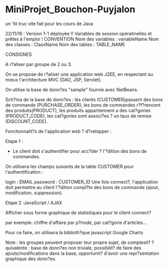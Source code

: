 # MiniProjet_Bouchon-Puyjalon
un 'tit truc vite fait pour les cours de Java

22/11/16 : Version 1-1 déployée !! Variables de session opératinelles et prêtes à l'emploi !
CONVENTION
Nom des variables : variableName
Nom des classes : ClassName
Nom des tables : TABLE_NAME



CONSIGNES

A r?aliser par groupe de 2 ou 3.

On se propose de r?aliser une application web J2EE, en respectant au mieux l'architecture MVC (DAO, JSP, Servlet).

On utilise la base de donn?es "sample" fournie avec NetBeans.

Sch?ma de la base de donn?es : les clients (CUSTOMER)passent des bons de commande (PURCHASE_ORDER), les bons de commandes r?f?rencent des produits(PRODUCT), les produits appartiennent a des cat?gories (PRODUCT_CODE), les cat?gories sont associ?es ? un taux de remise (DISCOUNT_CODE).

Fonctionnalit?s de l'application web ? d?velopper :

Etape 1 :

- Le client doit s'authentifier pour acc?der ? l'?dition des bons de commandes.

On utilisera les champs suivants de la table CUSTOMER pour l'authentification :

login : EMAIL
password : CUSTOMER_ID
Une fois connect?, l'application doit permettre au client l'?dition compl?te des bons de commande (ajout, modification, suppression).

Etape 2 :JavaScript / AJAX

Afficher sous forme graphique de statistiques pour le client connect?

par exemple: chiffre d'affaire par p?riode, par cat?gorie d'articles...

Pour ce faire, on utilisera la biblioth?que javascript Google Charts

Note : les groupes peuvent proposer leur propre sujet, de complexit? ?quivalente : base de donn?es non triviale, possibilit? de faire des ajouts/modifications dans la base, opportunit? d'avoir une repr?sentation graphique des donn?es.